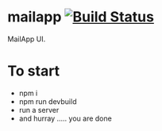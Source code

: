 # mailapp [![Build Status](https://travis-ci.org/jagatjeevan/mailapp.svg?branch=master)](https://travis-ci.org/jagatjeevan/mailapp)
MailApp UI.

# To start
- npm i
- npm run devbuild
- run a server
- and hurray ..... you are done
